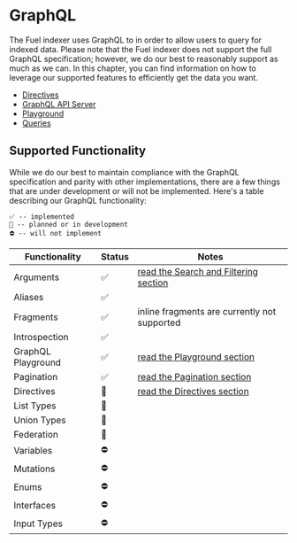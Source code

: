 # GraphQL

The Fuel indexer uses GraphQL to in order to allow users to query for indexed data. Please note that the Fuel indexer does not support the full GraphQL specification; however, we do our best to reasonably support as much as we can. In this chapter, you can find information on how to leverage our supported features to efficiently get the data you want.

- [Directives](./directives.md)
- [GraphQL API Server](./api-server.md)
- [Playground](./playground.md)
- [Queries](../queries/index.md)

## Supported Functionality

While we do our best to maintain compliance with the GraphQL specification and parity with other implementations, there are a few things that are under development or will not be implemented. Here's a table describing our GraphQL functionality:

```text
✅ -- implemented
🚧 -- planned or in development
⛔ -- will not implement
```

| Functionality | Status | Notes |
|------|----------|-------|
| Arguments | ✅ | [read the Search and Filtering section](../queries/search-filtering.md) |
| Aliases | ✅ | |
| Fragments | ✅ | inline fragments are currently not supported |
| Introspection | ✅ | |
| GraphQL Playground | ✅ | [read the Playground section](./playground.md) |
| Pagination | ✅ | [read the Pagination section](../queries/pagination.md) |
| Directives | 🚧 | [read the Directives section](./directives.md) |
| List Types | 🚧 | |
| Union Types | 🚧 | |
| Federation | 🚧 | |
| Variables | ⛔ | |
| Mutations | ⛔ | |
| Enums | ⛔ | |
| Interfaces | ⛔ | |
| Input Types| ⛔ | |
